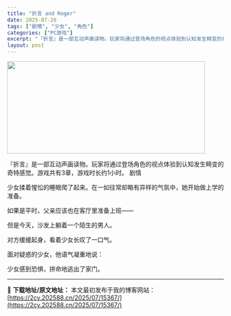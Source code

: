 ```yaml
---
title: "折言 and Roger"
date: 2025-07-26
tags: ["剧情", "少女", "角色"]
categories: ["PC游戏"]
excerpt: "『折言』是一部互动声画读物。玩家将通过登场角色的视点体验到认知发生畸变的奇特感觉。游戏共有3章，游戏时长约1小时。 剧情 少女揉着惺忪的睡眼爬了起来。在一如往常却略有异样的气氛中，她开始做上学的准备。 如果是平时，父亲应该也在客厅里准备上班—— 但是今天，沙发上躺着一个陌生的男人。 对方缓缓起身，看&hellip;"
layout: post
---
```


<img class="aligncenter size-full wp-image-15326" src="https://2cy.202588.cn/wp-content/uploads/2025/07/2025072610455377.webp" alt="" width="460" height="215" />

『折言』是一部互动声画读物。玩家将通过登场角色的视点体验到认知发生畸变的奇特感觉。游戏共有3章，游戏时长约1小时。
剧情

少女揉着惺忪的睡眼爬了起来。在一如往常却略有异样的气氛中，她开始做上学的准备。

如果是平时，父亲应该也在客厅里准备上班——

但是今天，沙发上躺着一个陌生的男人。

对方缓缓起身，看着少女长叹了一口气。

面对疑惑的少女，他语气凝重地说：

少女感到恐惧，拼命地逃出了家门。

---
📖 **下载地址/原文地址：** 本文最初发布于我的博客网站：[https://2cy.202588.cn/2025/07/15367/](https://2cy.202588.cn/2025/07/15367/)
